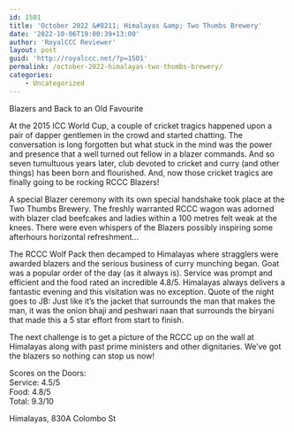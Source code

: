 ```yaml
---
id: 1501
title: 'October 2022 &#8211; Himalayas &amp; Two Thumbs Brewery'
date: '2022-10-06T19:00:39+13:00'
author: 'RoyalCCC Reviewer'
layout: post
guid: 'http://royalccc.net/?p=1501'
permalink: /october-2022-himalayas-two-thumbs-brewery/
categories:
    - Uncategorized
---
```


Blazers and Back to an Old Favourite

At the 2015 ICC World Cup, a couple of cricket tragics happened upon a pair of dapper gentlemen in the crowd and started chatting. The conversation is long forgotten but what stuck in the mind was the power and presence that a well turned out fellow in a blazer commands. And so seven tumultuous years later, club devoted to cricket and curry (and other things) has been born and flourished. And, now those cricket tragics are finally going to be rocking RCCC Blazers!

A special Blazer ceremony with its own special handshake took place at the Two Thumbs Brewery. The freshly warranted RCCC wagon was adorned with blazer clad beefcakes and ladies within a 100 metres felt weak at the knees. There were even whispers of the Blazers possibly inspiring some afterhours horizontal refreshment…

The RCCC Wolf Pack then decamped to Himalayas where stragglers were awarded blazers and the serious business of curry munching began. Goat was a popular order of the day (as it always is). Service was prompt and efficient and the food rated an incredible 4.8/5. Himalayas always delivers a fantastic evening and this visitation was no exception. Quote of the night goes to JB: Just like it’s the jacket that surrounds the man that makes the man, it was the onion bhaji and peshwari naan that surrounds the biryani that made this a 5 star effort from start to finish.

The next challenge is to get a picture of the RCCC up on the wall at Himalayas along with past prime ministers and other dignitaries. We’ve got the blazers so nothing can stop us now!

Scores on the Doors:  
Service: 4.5/5  
Food: 4.8/5  
Total: 9.3/10

Himalayas, 830A Colombo St